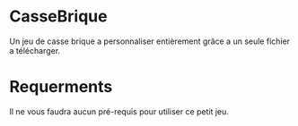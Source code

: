 # CasseBrique
Un jeu de casse brique a personnaliser entièrement grâce a un seule fichier a télécharger.

# Requerments
Il ne vous faudra aucun pré-requis pour utiliser ce petit jeu.
